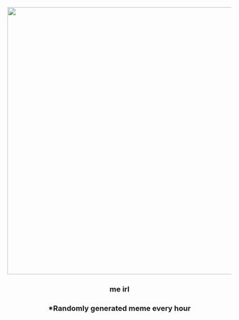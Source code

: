 <p align="center">
        <img src="https://i.redd.it/8od4j921a0c51.jpg" width="600" height="600">
        </p>
        <h3 align="center">me irl</h3>
        <h3 align="center">*Randomly generated meme every hour</h3>
    